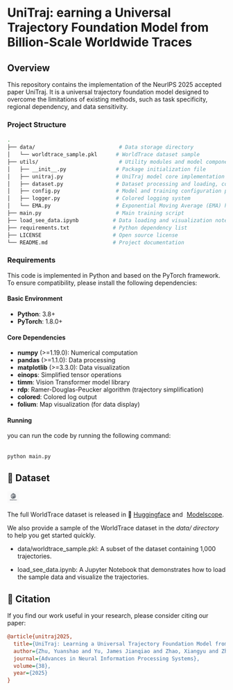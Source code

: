 # UniTraj: earning a Universal Trajectory Foundation Model from Billion-Scale Worldwide Traces

## Overview
This repository contains the implementation of the NeurIPS 2025 accepted paper UniTraj. It is a universal trajectory foundation model designed to overcome the limitations of existing methods, such as task specificity, regional dependency, and data sensitivity. 


### Project Structure
```bash
.
├── data/                           # Data storage directory
│   └── worldtrace_sample.pkl      # WorldTrace dataset sample 
├── utils/                          # Utility modules and model components
│   ├── __init__.py                # Package initialization file
│   ├── unitraj.py                 # UniTraj model core implementation
│   ├── dataset.py                 # Dataset processing and loading, containing masking and resampling strategies
│   ├── config.py                  # Model and training configuration parameters
│   ├── logger.py                  # Colored logging system
│   └── EMA.py                     # Exponential Moving Average (EMA) helper
├── main.py                        # Main training script
├── load_see_data.ipynb           # Data loading and visualization notebook
├── requirements.txt              # Python dependency list
├── LICENSE                       # Open source license
└── README.md                     # Project documentation
```

### Requirements

This code is implemented in Python and based on the PyTorch framework. To ensure compatibility, please install the following dependencies:

#### Basic Environment
- **Python**: 3.8+
- **PyTorch**: 1.8.0+

#### Core Dependencies
- **numpy** (>=1.19.0): Numerical computation
- **pandas** (>=1.1.0): Data processing
- **matplotlib** (>=3.3.0): Data visualization
- **einops**: Simplified tensor operations
- **timm**: Vision Transformer model library
- **rdp**: Ramer-Douglas-Peucker algorithm (trajectory simplification)
- **colored**: Colored log output
- **folium**: Map visualization (for data display)


#### Running
you can run the code by running the following command:

```python

python main.py

```

## 📁 Dataset

<img src="./Logo.png" alt="Logo" style="zoom:10%;" />

The full WorldTrace dataset is released in 🤗 [Huggingface](https://huggingface.co/datasets/OpenTrace/WorldTrace) and <img src="https://registry.npmmirror.com/@lobehub/icons-static-png/latest/files/light/modelscope-color.png" alt="img" style="zoom:3%;" /> [Modelscope](https://www.modelscope.cn/datasets/opentrace/WorldTrace).

We also provide a sample of the WorldTrace dataset in the *data/ directory* to help you get started quickly.

- data/worldtrace_sample.pkl: A subset of the dataset containing 1,000 trajectories.

- load_see_data.ipynb: A Jupyter Notebook that demonstrates how to load the sample data and visualize the trajectories.

## 📝 Citation
If you find our work useful in your research, please consider citing our paper:
```ini
@article{unitraj2025,
  title={UniTraj: Learning a Universal Trajectory Foundation Model from Billion-Scale Worldwide Traces},
  author={Zhu, Yuanshao and Yu, James Jianqiao and Zhao, Xiangyu and Zhou, Xun and Han, Liang and Wei, Xuetao and Liang, Yuxuan},
  journal={Advances in Neural Information Processing Systems},
  volume={38},
  year={2025}
}
```
